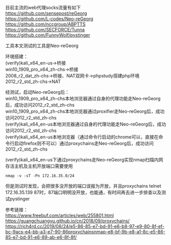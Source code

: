 目前主流的web代理socks流量有如下  
https://github.com/sensepost/reGeorg  
https://github.com/L-codes/Neo-reGeorg  
https://github.com/nccgroup/ABPTTS  
https://github.com/SECFORCE/Tunna  
https://github.com/FunnyWolf/pystinger

工具本文测试的工具是Neo-reGeorg

环境搭建：  
(verify)kali_x64_en-us->桥接  
win10_1909_pro_x64_zh-chs->桥接  
2008_r2_dat_zh-chs->桥接、NAT双网卡->phpstudy搭建php环境  
2012_r2_std_zh-chs->NAT

经测试，启动Neo-reGeorg后：  
win10_1909_pro_x64_zh-chs本地浏览器通过自身的代理功能走Neo-reGeorg后，成功访问2012_r2_std_zh-chs  
win10_1909_pro_x64_zh-chs本地浏览器通过proxifier走Neo-reGeorg后，成功访问2012_r2_std_zh-chs  
(verify)kali_x64_en-us本地浏览器通过自身的代理功能走Neo-reGeorg后，成功访问2012_r2_std_zh-chs  
(verify)kali_x64_en-us本地浏览器（通过命令行启动的chrome可以，直接在命令行启动firefox则不可以）通过proxychains走Neo-reGeorg后，成功访问2012_r2_std_zh-chs

(verify)kali_x64_en-us下通过proxychains走Neo-reGeorg实现nmap扫描内网存活主机及主机开放端口需要使用
```
nmap -v -sT -Pn 172.16.35.0/24
```
但是测试时发现，会把很多没开放的端口误报为开放，并且proxychains telnet 172.16.35.139 87时，87端口明明没开放，也能通，有时间再去进一步排查以及测试pystinger

参考链接：  
https://www.freebuf.com/articles/web/255801.html  
https://guangchuangyu.github.io/cn/2018/09/proxychains/  
https://rich4rd.cc/2019/08/24/e5-86-85-e7-bd-91-e6-b8-97-e9-80-8f-ef-bc-9acs-e4-bb-a3-e7-90-86proxychainsnmap-e8-bf-9b-e8-a1-8c-e5-86-85-e7-bd-91-e6-89-ab-e6-8f-8f/
